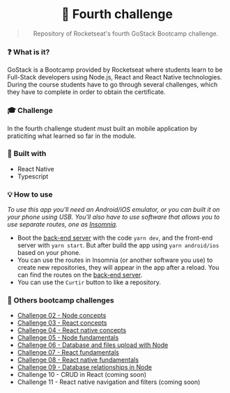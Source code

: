 <h1 align="center">🚀 Fourth challenge</h1>

<blockquote align="center">Repository of Rocketseat's fourth GoStack Bootcamp challenge.</blockquote>

### ❓ What is it?
GoStack is a Bootcamp provided by Rocketseat where students learn to be Full-Stack developers using Node.js, React and React Native technologies. During the course students have to go through several challenges, which they have to complete in order to obtain the certificate.

### 🎓 Challenge
In the fourth challenge student must built an mobile application by praticiting what learned so far in the module.

### 🚧 Built with
- React Native
- Typescript

### 💡 How to use
*To use this app you'll need an Android/iOS emulator, or you can built it on your phone using USB. You'll also have to use software that allows you to use separate routes, one as [Insomnia](https://insomnia.rest/).*
- Boot the [back-end server](https://github.com/allyfx/challenge_two_node) with the code `yarn dev`, and the front-end server with `yarn start`. But after build the app using `yarn android/ios` based on your phone.
- You can use the routes in Insomnia (or another software you use) to create new repositories, they will appear in the app after a reload. You can find the routes on the [back-end server](https://github.com/allyfx/challenge_two_node).
- You can use the `Curtir` button to like a repository.

### 📂 Others bootcamp challenges
- <a href="https://github.com/allyfx/challenge_two_node">Challenge 02 - Node concepts</a>
- <a href="https://github.com/allyfx/challenge_three_reactjs">Challenge 03 - React concepts</a>
- <a href="https://github.com/allyfx/challenge_four_reactnative">Challenge 04 - React native concepts</a>
- <a href="https://github.com/allyfx/challenge_five_nodejs">Challenge 05 - Node fundamentals</a>
- <a href="https://github.com/allyfx/challenge_six_nodejs">Challenge 06 - Database and files upload with Node</a>
- <a href="https://github.com/allyfx/challenge_seven_reactjs">Challenge 07 - React fundamentals</a>
- <a href="https://github.com/allyfx/challenge_eight_reactnative">Challenge 08 - React native fundamentals</a>
- <a href="https://github.com/allyfx/challenge_nine_node">Challenge 09 - Database relationships in Node</a>
- <a>Challenge 10 - CRUD in React (coming soon)</a>
- <a>Challenge 11 - React native navigation and filters (coming soon)</a>
